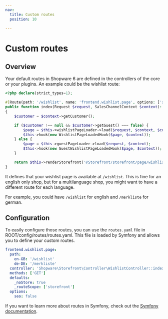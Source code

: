 ```yaml
---
nav:
  title: Custom routes
  position: 10

---
```


# Custom routes

## Overview

Your default routes in Shopware 6 are defined in the controllers of the core or your plugins. An example could be the wishlist route:

```php
<?php declare(strict_types=1);

#[Route(path: '/wishlist', name: 'frontend.wishlist.page', options: ['seo' => false], defaults: ['_noStore' => true], methods: ['GET'])]
public function index(Request $request, SalesChannelContext $context): Response
{
    $customer = $context->getCustomer();

    if ($customer !== null && $customer->getGuest() === false) {
        $page = $this->wishlistPageLoader->load($request, $context, $customer);
        $this->hook(new WishlistPageLoadedHook($page, $context));
    } else {
        $page = $this->guestPageLoader->load($request, $context);
        $this->hook(new GuestWishlistPageLoadedHook($page, $context));
    }

    return $this->renderStorefront('@Storefront/storefront/page/wishlist/index.html.twig', ['page' => $page]);
}
```

It defines that your wishlist page is available at `/wishlist`. This is fine for an english only shop, but for a multilanguage shop, you might want to have a different route for each language.

For example, you could have `/wishlist` for english and `/merkliste` for german.

## Configuration

To easily configure those routes, you can use the `routes.yaml` file in ROOT/config/routes/routes.yaml. This file is loaded by Symfony and allows you to define your custom routes.

```yaml
frontend.wishlist.page:
  path:
    en-GB: '/wishlist'
    de-DE: '/merkliste'
  controller: 'Shopware\Storefront\Controller\WishlistController::index'
  methods: ['GET']
  defaults:
    _noStore: true
    _routeScope: ['storefront']
  options:
    seo: false
```

If you want to learn more about routes in Symfony, check out the [Symfony documentation](https://symfony.com/doc/current/routing.html#creating-routes-as-attributes).